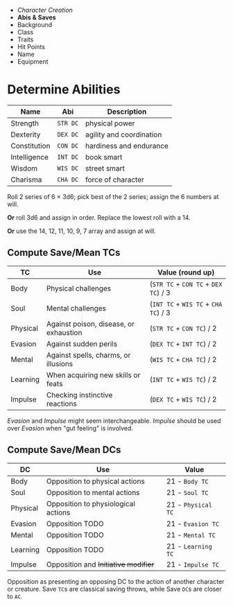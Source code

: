 
<!-- .margin.compass -->
* _Character Creation_
* **Abis & Saves**
* Background
* Class
* Traits
* Hit Points
* Name
* Equipment



# Determine Abilities

<!-- .abilities -->
| Name         | Abi      | Description              |
|--------------|----------|--------------------------|
| Strength     | `STR DC` | physical power           |
| Dexterity    | `DEX DC` | agility and coordination |
| Constitution | `CON DC` | hardiness and endurance  |
| Intelligence | `INT DC` | book smart               |
| Wisdom       | `WIS DC` | street smart             |
| Charisma     | `CHA DC` | force of character       |

Roll 2 series of 6 × 3d6; pick best of the 2 series; assign the 6 numbers at will.

**Or** roll 3d6 and assign in order. Replace the lowest roll with a 14.

**Or** use the 14, 12, 11, 10, 9, 7 array and assign at will.

<!-- clear -->

<!--img src="csheet_abilities.jpg" /-->


## Compute Save/Mean TCs

<!-- .save-mean -->
| TC    | Use                 | Value (round up) |
|-------|---------------------|------------------|
| Body  | Physical challenges | (`STR TC` + `CON TC` + `DEX TC`) / 3 |
| Soul  | Mental challenges   | (`INT TC` + `WIS TC` + `CHA TC`) / 3 |
| Physical | Against poison, disease, or exhaustion | (`STR TC` + `CON TC`) / 2 |
| Evasion  | Against sudden perils                | (`DEX TC` + `INT TC`) / 2 |
| Mental   | Against spells, charms, or illusions | (`WIS TC` + `CHA TC`) / 2 |
| Learning | When acquiring new skills or feats   | (`INT TC` + `WIS TC`) / 2 |
| Impulse  | Checking instinctive reactions       | (`DEX TC` + `WIS TC`) / 2 |

_Evasion_ and _Impulse_ might seem interchangeable. _Impulse_ should be used over _Evasion_ when "gut feeling" is involved.


## Compute Save/Mean DCs

<!-- .save-mean -->
| DC       | Use                                     | Value              |
|----------|-----------------------------------------|--------------------|
| Body     | Opposition to physical actions          | 21 - `Body TC`     |
| Soul     | Opposition to mental actions            | 21 - `Soul TC`     |
| Physical | Opposition to physiological actions     | 21 - `Physical TC` |
| Evasion  | Opposition TODO                         | 21 - `Evasion TC`  |
| Mental   | Opposition TODO                         | 21 - `Mental TC`   |
| Learning | Opposition TODO                         | 21 - `Learning TC` |
| Impulse  | Opposition and ~~Initiative modifier~~  | 21 - `Impulse TC`  |

Opposition as presenting an opposing DC to the action of another character or creature. Save `TC`s are classical saving throws, while Save `DC`s are closer to `AC`.

